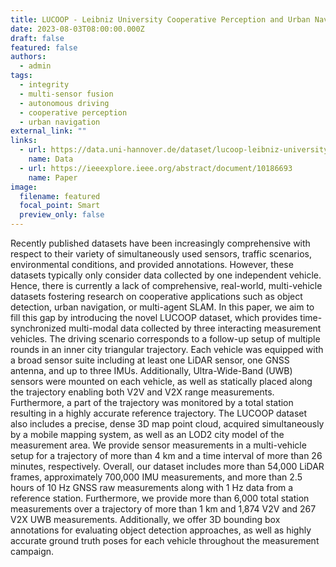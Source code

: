 ```yaml
---
title: LUCOOP - Leibniz University Cooperative Perception and Urban Navigation Dataset
date: 2023-08-03T08:00:00.000Z
draft: false
featured: false
authors:
  - admin
tags:
  - integrity
  - multi-sensor fusion
  - autonomous driving
  - cooperative perception
  - urban navigation
external_link: ""
links:
  - url: https://data.uni-hannover.de/dataset/lucoop-leibniz-university-cooperative-perception-and-urban-navigation-dataset
    name: Data
  - url: https://ieeexplore.ieee.org/abstract/document/10186693
    name: Paper
image:
  filename: featured
  focal_point: Smart
  preview_only: false
---
```

Recently published datasets have been increasingly comprehensive with respect to their variety of simultaneously used sensors, traffic scenarios, environmental conditions, and provided annotations. However, these datasets typically only consider data collected by one independent vehicle. Hence, there is currently a lack of comprehensive, real-world, multi-vehicle datasets fostering research on cooperative applications such as object detection, urban navigation, or multi-agent SLAM. In this paper, we aim to fill this gap by introducing the novel LUCOOP dataset, which provides time-synchronized multi-modal data collected by three interacting measurement vehicles. The driving scenario corresponds to a follow-up setup of multiple rounds in an inner city triangular trajectory. Each vehicle was equipped with a broad sensor suite including at least one LiDAR sensor, one GNSS antenna, and up to three IMUs. Additionally, Ultra-Wide-Band (UWB) sensors were mounted on each vehicle, as well as statically placed along the trajectory enabling both V2V and V2X range measurements. Furthermore, a part of the trajectory was monitored by a total station resulting in a highly accurate reference trajectory. The LUCOOP dataset also includes a precise, dense 3D map point cloud, acquired simultaneously by a mobile mapping system, as well as an LOD2 city model of the measurement area. We provide sensor measurements in a multi-vehicle setup for a trajectory of more than 4 km and a time interval of more than 26 minutes, respectively. Overall, our dataset includes more than 54,000 LiDAR frames, approximately 700,000 IMU measurements, and more than 2.5 hours of 10 Hz GNSS raw measurements along with 1 Hz data from a reference station. Furthermore, we provide more than 6,000 total station measurements over a trajectory of more than 1 km and 1,874 V2V and 267 V2X UWB measurements. Additionally, we offer 3D bounding box annotations for evaluating object detection approaches, as well as highly accurate ground truth poses for each vehicle throughout the measurement campaign.
